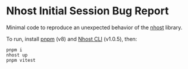 # Nhost Initial Session Bug Report

Minimal code to reproduce an unexpected behavior of the [nhost](https://github.com/nhost/nhost) library.

To run, install [pnpm](https://pnpm.io/) (v8) and [Nhost CLI](https://github.com/nhost/cli) (v1.0.5), then:

```console
pnpm i
nhost up
pnpm vitest
```
